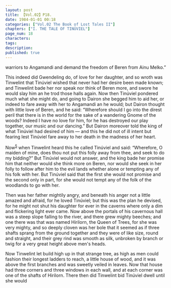 ```yaml
---
layout: post
title: 【Vol.02】P18.
date: 1984-01-01 00:18
categories: ["Vol.02 The Book of Lost Tales II"]
chapters: ["I. THE TALE OF TINÚVIEL"]
page_num: 18
characters: 
tags: 
description: 
published: true
---
```


<p style="text-indent: 0;">
warriors to Angamandi and demand the freedom of Beren from Ainu Melko.”
</p>

This indeed did Gwendeling do, of love for her daughter, and so wroth was Tinwelint that Tinúviel wished that never had her desire been made known; and Tinwelint bade her nor speak nor think of Beren more, and swore he would slay him an he trod those halls again. Now then Tinúviel pondered much what she might do, and going to Dairon she begged him to aid her, or indeed to fare away with her to Angamandi an he would; but Dairon thought with little love of Beren, and he said: “Wherefore should I go into the direst peril that there is in the world for the sake of a wandering Gnome of the woods? Indeed I have no love for him, for he has destroyed our play together, our music and our dancing.” But Dairon moreover told the king of what Tinúviel had desired of him — and this he did not of ill intent but fearing lest Tinúviel fare away to her death in the madness of her heart.

Now<SUP>[5]({{site.baseurl}}/vol02-p49)</SUP> when Tinwelint heard this he called Tinúviel and said: “Wherefore, O maiden of mine, does thou not put this folly away from thee, and seek to do my bidding?” But Tinúviel would not answer, and the king bade her promise him that neither would she think more on Beren, nor would she seek in her folly to follow after him to the evil lands whether alone or tempting any of his folk with her. But Tinúviel said that the first she would not promise and the second only in part, for she would not tempt any of the folk of the woodlands to go with her.

Then was her father mightily angry, and beneath his anger not a little amazed and afraid, for he loved Tinúviel; but this was the plan he devised, for he might not shut his daughter for ever in the caverns where only a dim and flickering light ever came. Now above the portals of his cavernous hall was a steep slope falling to the river, and there grew mighty beeches; and one there was that was named Hirilorn, the Queen of Trees, for she was very mighty, and so deeply cloven was her bole that it seemed as if three shafts sprang from the ground together and they were of like size, round and straight, and their grey rind was smooth as silk, unbroken by branch or twig for a very great height above men's heads.

Now Tinwelint let build high up in that strange tree, as high as men could fashion their longest ladders to reach, a little house of wood, and it was above the first branches and was sweetly veiled in leaves. Now that house had three corners and three windows in each wall, and at each corner was one of the shafts of Hirilorn. There then did Tinwelint bid Tinúviel dwell until she would

